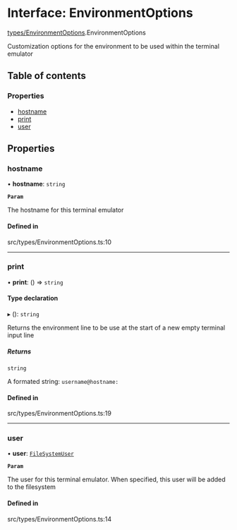 # Interface: EnvironmentOptions

[types/EnvironmentOptions](../wiki/types.EnvironmentOptions).EnvironmentOptions

Customization options for the environment to be used within the terminal emulator

## Table of contents

### Properties

- [hostname](../wiki/types.EnvironmentOptions.EnvironmentOptions#hostname)
- [print](../wiki/types.EnvironmentOptions.EnvironmentOptions#print)
- [user](../wiki/types.EnvironmentOptions.EnvironmentOptions#user)

## Properties

### hostname

• **hostname**: `string`

**`Param`**

The hostname for this terminal emulator

#### Defined in

src/types/EnvironmentOptions.ts:10

___

### print

• **print**: () => `string`

#### Type declaration

▸ (): `string`

Returns the environment line to be use at the start of a new empty terminal input line

##### Returns

`string`

A formated string: ```username@hostname:```

#### Defined in

src/types/EnvironmentOptions.ts:19

___

### user

• **user**: [`FileSystemUser`](../wiki/types.FileSystemUser.FileSystemUser)

**`Param`**

The user for this terminal emulator. When specified, this user will be added to the filesystem

#### Defined in

src/types/EnvironmentOptions.ts:14
